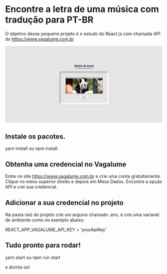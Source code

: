 # Encontre a letra de uma música com tradução para PT-BR

O objetivo desse pequeno projeto é o estudo do React js com chamada API do https://www.vagalume.com.br

![alt text](https://github.com/mkdigo/lucky-roulette/blob/master/home.png?raw=true)

## Instale os pacotes.

yarn install ou npm install

## Obtenha uma credencial no Vagalume

Entre no site https://www.vagalume.com.br e crie uma conta gratuitamente.
Clique no menu superior direito e depois em Meus Dados.
Encontre a opção API e crei sua credencial.

## Adicionar a sua credencial no projeto

Na pasta raiz do projeto crie um arquivo chamado .env, e crie uma variavel de ambiente como no exemplo abaixo.

REACT_APP_VAGALUME_API_KEY = 'yourApiKey'

## Tudo pronto para rodar!

yarn start ou npm run start

e divirta-se!
